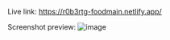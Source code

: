 Live link: https://r0b3rtg-foodmain.netlify.app/

Screenshot preview:
![image](https://user-images.githubusercontent.com/54260004/147666367-41857fe3-c987-42ae-a8e4-b39a696daf78.png)
